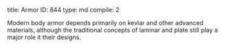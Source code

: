 title:          Armor
ID:             844
type:           md
compile:        2



Modern body armor depends primarily on kevlar and other advanced materials, although the traditional concepts of laminar and plate still play a major role it their designs.